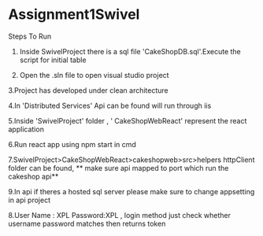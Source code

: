 # Assignment1Swivel


Steps To Run

1. Inside SwivelProject there is a sql file 'CakeShopDB.sql'.Execute the script for initial table

2. Open the .sln file to open visual studio project

3.Project has developed under clean architecture

4.In 'Distributed Services' Api can be found will run through iis 

5.Inside 'SwivelProject' folder , ' CakeShopWebReact' represent the react application

6.Run react app using npm start in cmd

7.SwivelProject>CakeShopWebReact>cakeshopweb>src>helpers httpClient folder can be found, ** make sure api mapped to port which run the cakeshop api**

9.In api if theres a hosted sql server please make sure to change appsetting in api project

8.User Name : XPL Password:XPL , login method just check whether username password matches then returns token



